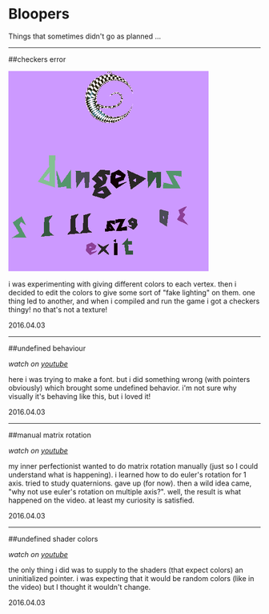 # Bloopers

Things that sometimes didn't go as planned ...

---

##checkers error

<img src="/images/icon_bloopers_checkers.png" style="width:400px" alt="Checkers error icon"/>

i was experimenting with giving different colors to each vertex.
then i decided to edit the colors to give some sort of "fake lighting" on them. one thing led to another,
and when i compiled and run the game i got a checkers thingy! no that's not a texture!

2016.04.03

---

##undefined behaviour

*watch on [youtube](https://www.youtube.com/watch?v=UhYWDLUXIVA)*

here i was trying to make a font. but i did something wrong (with pointers obviously) which
brought some undefined behavior. i'm not sure why visually it's behaving like this, but i loved it!

2016.04.03

---

##manual matrix rotation

*watch on [youtube](https://www.youtube.com/watch?v=tyU7V07syzs)*

my inner perfectionist wanted to do matrix rotation manually (just so I could understand what is happening).
i learned how to do euler's rotation for 1 axis. tried to study quaternions. gave up (for now).
then a wild idea came, "why not use euler's rotation on multiple axis?". well, the result is what happened on the video. 
at least my curiosity is satisfied.

2016.04.03

---

##undefined shader colors

*watch on [youtube](https://www.youtube.com/watch?v=hn-dcyHnp40)*

the only thing i did was to supply to the shaders (that expect colors) an uninitialized pointer.
i was expecting that it would be random colors (like in the video) but I thought it wouldn't change. 

2016.04.03

